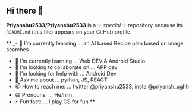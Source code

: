 ## Hi there 👋


**Priyanshu2533/Priyanshu2533** is a ✨ _special_ ✨ repository because its `README.md` (this file) appears on your GitHub profile.

**
_- 🔭 I’m currently learning ... an AI based Recipe plan based on image searches
- 🌱 I’m currently learning ... Web DEV & Android Studio
- 👯 I’m looking to collaborate on ... APP dev
- 🤔 I’m looking for help with ... Android Dev
- 💬 Ask me about ... python, JS, REACT
- 📫 How to reach me: ... twitter @priyanshu2533, insta @priyansh_ughh
- 😄 Pronouns: ... He/him
- ⚡ Fun fact: ... I play CS for fun
**
